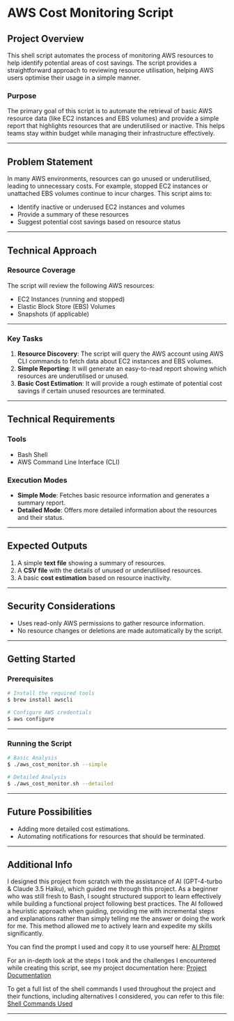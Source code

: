 # AWS Cost Monitoring Script

## Project Overview

This shell script automates the process of monitoring AWS resources to help identify potential areas of cost savings. The script provides a straightforward approach to reviewing resource utilisation, helping AWS users optimise their usage in a simple manner.

### Purpose
The primary goal of this script is to automate the retrieval of basic AWS resource data (like EC2 instances and EBS volumes) and provide a simple report that highlights resources that are underutilised or inactive. This helps teams stay within budget while managing their infrastructure effectively.

---

## Problem Statement

In many AWS environments, resources can go unused or underutilised, leading to unnecessary costs. For example, stopped EC2 instances or unattached EBS volumes continue to incur charges. This script aims to:

- Identify inactive or underused EC2 instances and volumes
- Provide a summary of these resources
- Suggest potential cost savings based on resource status

---

## Technical Approach

### Resource Coverage
The script will review the following AWS resources:
- EC2 Instances (running and stopped)
- Elastic Block Store (EBS) Volumes
- Snapshots (if applicable)

---

### Key Tasks
1. **Resource Discovery**: The script will query the AWS account using AWS CLI commands to fetch data about EC2 instances and EBS volumes.
2. **Simple Reporting**: It will generate an easy-to-read report showing which resources are underutilised or unused.
3. **Basic Cost Estimation**: It will provide a rough estimate of potential cost savings if certain unused resources are terminated.

---

## Technical Requirements

### Tools
- Bash Shell
- AWS Command Line Interface (CLI)

### Execution Modes
- **Simple Mode**: Fetches basic resource information and generates a summary report.
- **Detailed Mode**: Offers more detailed information about the resources and their status.

---

## Expected Outputs

1. A simple **text file** showing a summary of resources.
2. A **CSV file** with the details of unused or underutilised resources.
3. A basic **cost estimation** based on resource inactivity.

---

## Security Considerations
- Uses read-only AWS permissions to gather resource information.
- No resource changes or deletions are made automatically by the script.

---

## Getting Started

### Prerequisites
```bash
# Install the required tools
$ brew install awscli

# Configure AWS credentials
$ aws configure
```

---

### Running the Script
```bash
# Basic Analysis
$ ./aws_cost_monitor.sh --simple

# Detailed Analysis
$ ./aws_cost_monitor.sh --detailed
```

---

## Future Possibilities
- Adding more detailed cost estimations.
- Automating notifications for resources that should be terminated.

---

## Additional Info  

I designed this project from scratch with the assistance of AI (GPT-4-turbo & Claude 3.5 Haiku), which guided me through this project. As a beginner who was still fresh to Bash, I sought structured support to learn effectively while building a functional project following best practices. The AI followed a heuristic approach when guiding, providing me with incremental steps and explanations rather than simply telling me the answer or doing the work for me. This method allowed me to actively learn and expedite my skills significantly.  

You can find the prompt I used and copy it to use yourself here: [AI Prompt](AI_Prompt.md)  

For an in-depth look at the steps I took and the challenges I encountered while creating this script, see my project documentation here: [Project Documentation](Project_Documentation.md)

To get a full list of the shell commands I used throughout the project and their functions, including alternatives I considered, you can refer to this file: [Shell Commands Used](Shell_commands_used.md)

---